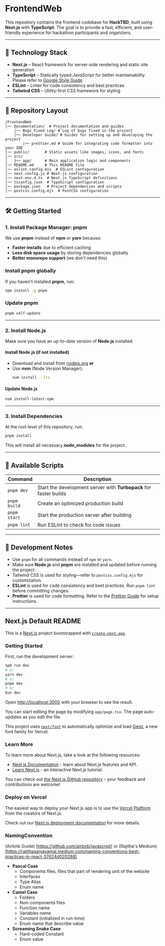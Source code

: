 # FrontendWeb

This repository contains the frontend codebase for **HackTBD**, built using **Next.js** with **TypeScript**. The goal is to provide a fast, efficient, and user-friendly experience for hackathon participants and organizers.

---

## 🚀 Technology Stack

- **Next.js** – React framework for server-side rendering and static site generation
- **TypeScript** – Statically typed JavaScript for better maintainability. Please refer to [Google Style Guide](https://google.github.io/styleguide/tsguide.html)
- **ESLint** – Linter for code consistency and best practices
- **Tailwind CSS** – Utility-first CSS framework for styling

---

## 📁 Repository Layout

```
/FrontendWeb
│── Documentation/  # Project documentation and guides
    │── Bugs Fixed Log/ # Log of bugs fixed in the project
    │── Developer Guide/ # Guides for setting up and developing the project
        |── prettier.md # Guide for integrating code formatter into your IDE
│── public/       # Static assets like images, icons, and fonts
│── src/
│   ├── app/      # Main application logic and components
│── README.md     # This README file
│── eslint.config.mjs  # ESLint configuration
│── next.config.js # Next.js configuration
│── next-env.d.ts  # Next.js TypeScript definitions
│── tsconfig.json  # TypeScript configuration
│── package.json   # Project dependencies and scripts
│── postcss.config.mjs  # PostCSS configuration
```

---

## 🛠 Getting Started

### 1. Install Package Manager: **pnpm**

We use **pnpm** instead of **npm** or **yarn** because:

- **Faster installs** due to efficient caching
- **Less disk space usage** by storing dependencies globally
- **Better monorepo support** (we don't need this)

### Install **pnpm** globally

If you haven't installed **pnpm**, run:

```sh
npm install -g pnpm
```

### Update **pnpm**

```sh
pnpm self-update
```

---

### 2. Install **Node.js**

Make sure you have an up-to-date version of **Node.js** installed.

#### Install Node.js (if not installed)

- Download and install from [nodejs.org](https://nodejs.org/) **or**
- Use **nvm** (Node Version Manager):
  ```sh
  nvm install --lts
  ```

#### Update Node.js

```sh
nvm install-latest-npm
```

---

### 3. Install Dependencies

At the root level of this repository, run:

```sh
pnpm install
```

This will install all necessary **node_modules** for the project.

---

## 📜 Available Scripts

| Command      | Description                                                       |
| ------------ | ----------------------------------------------------------------- |
| `pnpm dev`   | Start the development server with **Turbopack** for faster builds |
| `pnpm build` | Create an optimized production build                              |
| `pnpm start` | Start the production server after building                        |
| `pnpm lint`  | Run ESLint to check for code issues                               |

---

## 🎯 Development Notes

- Use `pnpm` for all commands instead of `npm` or `yarn`.
- Make sure **Node.js** and **pnpm** are installed and updated before running the project.
- Tailwind CSS is used for styling—refer to `postcss.config.mjs` for customization.
- **ESLint** is used for code consistency and best practices. Run `pnpm lint` before committing changes.
- **Prettier** is used for code formatting. Refer to the [Prettier Guide](Documentation/Developer%20Guide/prettier.md) for setup instructions.

---

## Next.js Default README

This is a [Next.js](https://nextjs.org) project bootstrapped with [`create-next-app`](https://nextjs.org/docs/app/api-reference/cli/create-next-app).

### Getting Started

First, run the development server:

```bash
npm run dev
# or
yarn dev
# or
pnpm dev
# or
bun dev
```

Open [http://localhost:3000](http://localhost:3000) with your browser to see the result.

You can start editing the page by modifying `app/page.tsx`. The page auto-updates as you edit the file.

This project uses [`next/font`](https://nextjs.org/docs/app/building-your-application/optimizing/fonts) to automatically optimize and load [Geist](https://vercel.com/font), a new font family for Vercel.

### Learn More

To learn more about Next.js, take a look at the following resources:

- [Next.js Documentation](https://nextjs.org/docs) - learn about Next.js features and API.
- [Learn Next.js](https://nextjs.org/learn) - an interactive Next.js tutorial.

You can check out [the Next.js GitHub repository](https://github.com/vercel/next.js) - your feedback and contributions are welcome!

### Deploy on Vercel

The easiest way to deploy your Next.js app is to use the [Vercel Platform](https://vercel.com/new?utm_medium=default-template&filter=next.js&utm_source=create-next-app&utm_campaign=create-next-app-readme) from the creators of Next.js.

Check out our [Next.js deployment documentation](https://nextjs.org/docs/app/building-your-application/deploying) for more details.

### NamingConvention

(Airbnb Guide) [https://github.com/airbnb/javascript] or (Rajitha's Medium) [https://rajithasanjayamal.medium.com/naming-conventions-best-practices-in-react-37624d020288]

- **Pascal Case**
  - Components files, files that part of rendering unit of the website
  - Interfaces
  - Type Alias
  - Enum name
- **Camel Case**
  - Folders
  - Non-components files
  - Function name
  - Variables name
  - Constant (initialized in run-time)
  - Enum name that describe value
- **Screaming Snake Case**
  - Hard-coded Constant
  - Enum value
